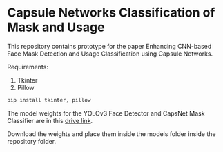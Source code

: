 # Capsule Networks Classification of Mask and Usage

This repository contains prototype for the paper Enhancing CNN-based Face Mask Detection and Usage Classification using Capsule Networks.

Requirements:
1. Tkinter
1. Pillow

```python
pip install tkinter, pillow
```

The model weights for the YOLOv3 Face Detector and CapsNet Mask Classifier are in this [drive link](https://drive.google.com/drive/folders/18JsqyM3uuOPVExl3nN0tHUM0iu1MBFCX?usp=sharing).

Download the weights and place them inside the models folder inside the repository folder. 
